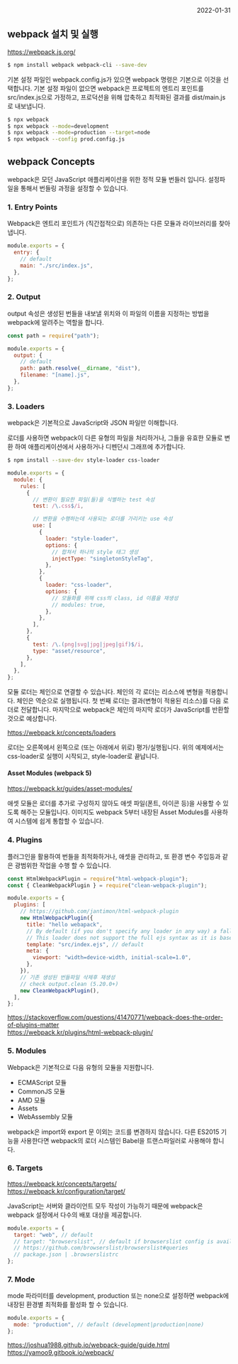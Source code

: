 <p style="text-align: right">2022-01-31</p>

## webpack 설치 및 실행

https://webpack.js.org/

```bash
$ npm install webpack webpack-cli --save-dev
```

기본 설정 파일인 webpack.config.js가 있으면 webpack 명령은 기본으로 이것을 선택합니다. 기본 설정 파일이 없으면 webpack은 프로젝트의 엔트리 포인트를 src/index.js으로 가정하고, 프로덕션을 위해 압축하고 최적화된 결과를 dist/main.js로 내보냅니다.

```bash
$ npx webpack
$ npx webpack --mode=development
$ npx webpack --mode=production --target=node
$ npx webpack --config prod.config.js
```

## webpack Concepts

webpack은 모던 JavaScript 애플리케이션을 위한 정적 모듈 번들러 입니다. 설정파일을 통해서 번들링 과정을 설정할 수 있습니다.

### 1. Entry Points

Webpack은 엔트리 포인트가 (직간접적으로) 의존하는 다른 모듈과 라이브러리를 찾아냅니다.

```js
module.exports = {
  entry: {
    // default
    main: "./src/index.js",
  },
};
```

### 2. Output

output 속성은 생성된 번들을 내보낼 위치와 이 파일의 이름을 지정하는 방법을 webpack에 알려주는 역할을 합니다.

```js
const path = require("path");

module.exports = {
  output: {
    // default
    path: path.resolve(__dirname, "dist"),
    filename: "[name].js",
  },
};
```

### 3. Loaders

webpack은 기본적으로 JavaScript와 JSON 파일만 이해합니다.

로더를 사용하면 webpack이 다른 유형의 파일을 처리하거나, 그들을 유효한 모듈로 변환 하여 애플리케이션에서 사용하거나 디펜던시 그래프에 추가합니다.

```bash
$ npm install --save-dev style-loader css-loader
```

```js
module.exports = {
  module: {
    rules: [
      {
        // 변환이 필요한 파일(들)을 식별하는 test 속성
        test: /\.css$/i,

        // 변환을 수행하는데 사용되는 로더를 가리키는 use 속성
        use: [
          {
            loader: "style-loader",
            options: {
              // 합쳐서 하나의 style 태그 생성
              injectType: "singletonStyleTag",
            },
          },
          {
            loader: "css-loader",
            options: {
              // 모듈화를 위해 css의 class, id 이름을 재생성
              // modules: true,
            },
          },
        ],
      },
      {
        test: /\.(png|svg|jpg|jpeg|gif)$/i,
        type: "asset/resource",
      },
    ],
  },
};
```

모듈 로더는 체인으로 연결할 수 있습니다. 체인의 각 로더는 리소스에 변형을 적용합니다. 체인은 역순으로 실행됩니다. 첫 번째 로더는 결과(변형이 적용된 리소스)를 다음 로더로 전달합니다. 마지막으로 webpack은 체인의 마지막 로더가 JavaScript를 반환할 것으로 예상합니다.

https://webpack.kr/concepts/loaders

로더는 오른쪽에서 왼쪽으로 (또는 아래에서 위로) 평가/실행됩니다. 위의 예제에서는 css-loader로 실행이 시작되고, style-loader로 끝납니다.

#### Asset Modules (webpack 5)

https://webpack.kr/guides/asset-modules/

애셋 모듈은 로더를 추가로 구성하지 않아도 애셋 파일(폰트, 아이콘 등)을 사용할 수 있도록 해주는 모듈입니다. 이미지도 webpack 5부터 내장된 Asset Modules를 사용하여 시스템에 쉽게 통합할 수 있습니다.

### 4. Plugins

플러그인을 활용하여 번들을 최적화하거나, 애셋을 관리하고, 또 환경 변수 주입등과 같은 광범위한 작업을 수행 할 수 있습니다.

```js
const HtmlWebpackPlugin = require("html-webpack-plugin");
const { CleanWebpackPlugin } = require("clean-webpack-plugin");

module.exports = {
  plugins: [
    // https://github.com/jantimon/html-webpack-plugin
    new HtmlWebpackPlugin({
      title: "hello webapack",
      // By default (if you don't specify any loader in any way) a fallback ejs loader kicks in.
      // This loader does not support the full ejs syntax as it is based on lodash template.
      template: "src/index.ejs", // default
      meta: {
        viewport: "width=device-width, initial-scale=1.0",
      },
    }),
    // 기존 생성된 번들파일 삭제후 재생성
    // check output.clean (5.20.0+)
    new CleanWebpackPlugin(),
  ],
};
```

https://stackoverflow.com/questions/41470771/webpack-does-the-order-of-plugins-matter \
https://webpack.kr/plugins/html-webpack-plugin/

### 5. Modules

Webpack은 기본적으로 다음 유형의 모듈을 지원합니다.

- ECMAScript 모듈
- CommonJS 모듈
- AMD 모듈
- Assets
- WebAssembly 모듈

webpack은 import와 export 문 이외는 코드를 변경하지 않습니다. 다른 ES2015 기능을 사용한다면 webpack의 로더 시스템인 Babel을 트랜스파일러로 사용해야 합니다.

### 6. Targets

https://webpack.kr/concepts/targets/ \
https://webpack.kr/configuration/target/

JavaScript는 서버와 클라이언트 모두 작성이 가능하기 때문에 webpack은 webpack 설정에서 다수의 배포 대상을 제공합니다.

```js
module.exports = {
  target: "web", // default
  // target: "browserslist", // default if browserslist config is available
  // https://github.com/browserslist/browserslist#queries
  // package.json | .browserslistrc
};
```

### 7. Mode

mode 파라미터를 development, production 또는 none으로 설정하면 webpack에 내장된 환경별 최적화를 활성화 할 수 있습니다.

```js
module.exports = {
  mode: "production", // default (development|production|none)
};
```

https://joshua1988.github.io/webpack-guide/guide.html \
https://yamoo9.gitbook.io/webpack/
